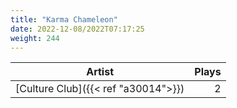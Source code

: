 ```yaml
---
title: "Karma Chameleon"
date: 2022-12-08/2022T07:17:25
weight: 244
---
```




 Artist | Plays 
----- | -----:
[Culture Club]({{< ref "a30014">}}) | 2
